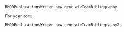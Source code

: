 ```
RMODPublicationsWriter new generateTeamBibliography
```

For year sort:
```
RMODPublicationsWriter new generateTeamBibliography2
```